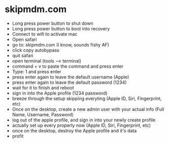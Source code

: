 # skipmdm.com

- Long press power button to shut down
- Long press power button to boot into recovery
- Connect to wifi to activate mac
- Open safari
- go to: skipmdm.com (I know, sounds fishy AF)
- click copy autobypass
- quit safari
- open terminal (tools --> terminal)
- command + v to paste the command and press enter
- Type: 1 and press enter
- press enter again to leave the default username (Apple)
- press enter again to leave the default password (1234)
- wait for it to finish and reboot
- sign in into the Apple profile (1234 password)
- breeze through the setup skipping everyting (Apple ID, Siri, Fingerprint, etc)
- Once on the desktop, create a new admin user with your actual info (Full Name, Username, Password)
- log out of the apple profile, and sign in into your newly create profile
- actually set up every properly now (Apple ID, Siri, Fingerprint, etc)
- once on the desktop, destroy the Apple profile and it's data
- profit
